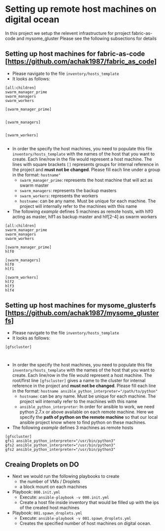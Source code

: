 # Setting up remote host machines on digital ocean
In this project we setup the relevent infrastructure for prroject fabric-as-code and mysome_gluster
Please see the following subsections for details

## Setting up host machines for fabric-as-code [https://github.com/achak1987/fabric_as_code]
- Please navigate to the file `inventory/hosts_template`
- It looks as follows:
```
[all:children]
swarm_manager_prime
swarm_managers
swarm_workers

[swarm_manager_prime]


[swarm_managers]


[swarm_workers]


```
- In order the specify the host machines, you need to populate this file `inventory/hosts_template` with the names of the host that you want to create. Each line/row in the file would represent a host machine. The lines with square brackets  `[]` represents groups for internal reference in the project and **must not be changed**. Please fill each line under a group in the format: `hostname"`
  - `swarm_manager_prime`: represents the host machine that will act as swarm master
  - `swarm_managers`: represents the backup masters
  - `swarm_workers`: represents the workers
  - `hostname`: can be any name. Must be unique for each machine. The project will internally refer to the machines with this name
- The following *example* defines 5 machines as remote hosts, with hlf0 acting as master, hlf1 as backup master and hlf[2-4] as swarm workers
```
[all:children]
swarm_manager_prime
swarm_managers
swarm_workers

[swarm_manager_prime]
hlf0

[swarm_managers]
hlf0
hlf1

[swarm_workers]
hlf2
hlf3
hlf4
```

## Setting up host machines for mysome_glusterfs [https://github.com/achak1987/mysome_glusterfs]
- Please navigate to the file `inventory/hosts_template`
- It looks as follows:
```
[gfscluster]



```
- In order the specify the host machines, you need to populate this file `inventory/hosts_template` with the names of the host that you want to create. Each line/row in the file would represent a host machine. The root/first line `[gfscluster]` gives a name to the cluster for internal reference in the project and **must not be changed**. Please fill each line in the format: `hostname ansible_python_interpreter="/path/to/python"`
  - `hostname`: can be any name. Must be unique for each machine. The project will internally refer to the machines with this name
  - `ansible_python_interpreter`: In order for ansible to work, we need python 2.7.x or above available on each remote machine. Here we specify the **path of python on the remote machine** so that our local ansible project know where to find python on these machines.
- The following *example* defines 3 machines as remote hosts
```
[gfscluster]
gfs1 ansible_python_interpreter="/usr/bin/python3"
gfs2 ansible_python_interpreter="/usr/bin/python3"
gfs2 ansible_python_interpreter="/usr/bin/python3"
```


## Creaing Droplets on DO

- Next we would run the following playbooks to create
    - the number of VMs / Droplets
    - a block mount on each machines
- Playbook: `000.init.yml`
    - Execute: `ansible-playbook -v 000.init.yml`
    - Create a host file  inside inventory that would be filled up with the ips of the created host machines
- Playbook: `001.spawn_droplets.yml`
  - Execute: `ansible-playbook -v 001.spawn_droplets.yml`
  - Creates the specified number of host machines on digital ocean.
